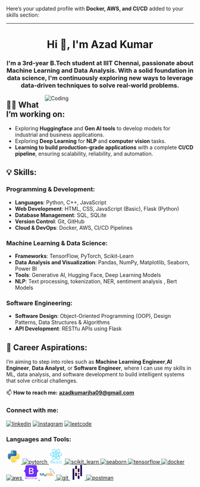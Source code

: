 Here’s your updated profile with **Docker, AWS, and CI/CD** added to your skills section:  

---

<h1 align="center">Hi 👋, I'm Azad Kumar</h1>  
<h3 align="center">I'm a 3rd-year B.Tech student at IIIT Chennai, passionate about Machine Learning and Data Analysis. With a solid foundation in data science, I'm continuously exploring new ways to leverage data-driven techniques to solve real-world problems.</h3>  
<img align="right" alt="Coding" width="400" src="https://user-images.githubusercontent.com/74038190/235224431-e8c8c12e-6826-47f1-89fb-2ddad83b3abf.gif">  

## 👨‍💻 What I’m working on:    
- Exploring **Huggingface** and **Gen AI tools** to develop models for industrial and business applications.  
- Exploring **Deep Learning** for **NLP** and **computer vision** tasks.  
- **Learning to build production-grade applications** with a complete **CI/CD pipeline**, ensuring scalability, reliability, and automation.  

## 💡 Skills:  

### Programming & Development:  
- **Languages**: Python, C++, JavaScript  
- **Web Development**: HTML, CSS, JavaScript (Basic), Flask (Python)  
- **Database Management**: SQL, SQLite  
- **Version Control**: Git, GitHub  
- **Cloud & DevOps**: Docker, AWS, CI/CD Pipelines  

### Machine Learning & Data Science:  
- **Frameworks**: TensorFlow, PyTorch, Scikit-Learn  
- **Data Analysis and Visualization**: Pandas, NumPy, Matplotlib, Seaborn, Power BI  
- **Tools**: Generative AI, Hugging Face, Deep Learning Models  
- **NLP**: Text processing, tokenization, NER, sentiment analysis , Bert Models 

### Software Engineering:  
- **Software Design**: Object-Oriented Programming (OOP), Design Patterns, Data Structures & Algorithms  
- **API Development**: RESTfu APIs using Flask  

## 🎯 Career Aspirations:  
I’m aiming to step into roles such as **Machine Learning Engineer**,**AI Engineer**, **Data Analyst**, or **Software Engineer**, where I can use my skills in ML, data analysis, and software development to build intelligent systems that solve critical challenges.  

📫 **How to reach me:** **azadkumarjha09@gmail.com**  

<h3 align="left">Connect with me:</h3>  
<p align="left">  
<a href="https://www.linkedin.com/in/azad-kumar-jha/" target="blank"><img align="center" src="https://raw.githubusercontent.com/rahuldkjain/github-profile-readme-generator/master/src/images/icons/Social/linked-in-alt.svg" alt="linkedin" height="30" width="40" /></a>  
<a href="https://www.instagram.com/thecoffeecoder?igsh=mxgzenvra2pmzhcyna==" target="blank"><img align="center" src="https://raw.githubusercontent.com/rahuldkjain/github-profile-readme-generator/master/src/images/icons/Social/instagram.svg" alt="instagram" height="30" width="40" /></a>  
<a href="https://leetcode.com/u/azadkumarjha09/" target="blank"><img align="center" src="https://raw.githubusercontent.com/rahuldkjain/github-profile-readme-generator/master/src/images/icons/Social/leet-code.svg" alt="leetcode" height="30" width="40" /></a>  
</p>  

<h3 align="left">Languages and Tools:</h3>  
<p align="left">  
<a href="https://www.arduino.cc/" target="_blank" rel="noreferrer">  
<img src="https://raw.githubusercontent.com/devicons/devicon/master/icons/python/python-original.svg" alt="python" width="40" height="40"/>  
</a>  
<a href="https://pytorch.org/" target="_blank" rel="noreferrer">  
<img src="https://www.vectorlogo.zone/logos/pytorch/pytorch-icon.svg" alt="pytorch" width="40" height="40"/>  
</a>  
<a href="https://reactjs.org/" target="_blank" rel="noreferrer">  
<img src="https://raw.githubusercontent.com/devicons/devicon/master/icons/react/react-original-wordmark.svg" alt="react" width="40" height="40"/>  
</a>  
<a href="https://scikit-learn.org/" target="_blank" rel="noreferrer">  
<img src="https://upload.wikimedia.org/wikipedia/commons/0/05/Scikit_learn_logo_small.svg" alt="scikit_learn" width="40" height="40"/>  
</a>  
<a href="https://seaborn.pydata.org/" target="_blank" rel="noreferrer">  
<img src="https://seaborn.pydata.org/_images/logo-mark-lightbg.svg" alt="seaborn" width="40" height="40"/>  
</a>  
<a href="https://www.tensorflow.org" target="_blank" rel="noreferrer">  
<img src="https://www.vectorlogo.zone/logos/tensorflow/tensorflow-icon.svg" alt="tensorflow" width="40" height="40"/>  
</a>  
<a href="https://www.docker.com/" target="_blank" rel="noreferrer">  
<img src="https://www.vectorlogo.zone/logos/docker/docker-icon.svg" alt="docker" width="40" height="40"/>  
</a>  
<a href="https://aws.amazon.com/" target="_blank" rel="noreferrer">  
<img src="https://www.vectorlogo.zone/logos/amazon_aws/amazon_aws-icon.svg" alt="aws" width="40" height="40"/>  
</a>  
<a href="https://getbootstrap.com" target="_blank" rel="noreferrer">  
<img src="https://raw.githubusercontent.com/devicons/devicon/master/icons/bootstrap/bootstrap-plain-wordmark.svg" alt="bootstrap" width="40" height="40"/>  
</a>  
<a href="https://www.mysql.com/" target="_blank" rel="noreferrer">  
<img src="https://raw.githubusercontent.com/devicons/devicon/master/icons/mysql/mysql-original-wordmark.svg" alt="mysql" width="40" height="40"/>  
</a>  
<a href="https://git-scm.com/" target="_blank" rel="noreferrer">  
<img src="https://www.vectorlogo.zone/logos/git-scm/git-scm-icon.svg" alt="git" width="40" height="40"/>  
</a>  
<a href="https://pandas.pydata.org/" target="_blank" rel="noreferrer">  
<img src="https://raw.githubusercontent.com/devicons/devicon/2ae2a900d2f041da66e950e4d48052658d850630/icons/pandas/pandas-original.svg" alt="pandas" width="40" height="40"/>  
</a>  
<a href="https://postman.com" target="_blank" rel="noreferrer">  
<img src="https://www.vectorlogo.zone/logos/getpostman/getpostman-icon.svg" alt="postman" width="40" height="40"/>  
</a>  
</p>  


